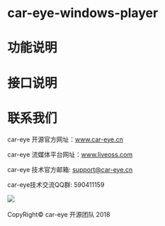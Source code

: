 # car-eye-windows-player

# 功能说明


# 接口说明

# 联系我们

car-eye 开源官方网址：www.car-eye.cn    

car-eye 流媒体平台网址：www.liveoss.com  

car-eye 技术官方邮箱: support@car-eye.cn

car-eye技术交流QQ群: 590411159        

![](https://github.com/Car-eye-team/Car-eye-server/blob/master/car-server/doc/QQ.jpg)  


CopyRight©  car-eye 开源团队 2018

